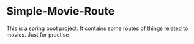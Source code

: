 # Simple-Movie-Route
 This is a spring boot project. It contains some routes of things related to movies. Just for practise
